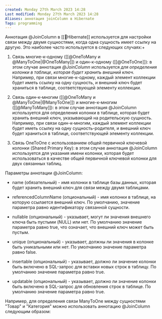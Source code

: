 ```yaml
---
created: Monday 27th March 2023 14:28
Last modified: Monday 27th March 2023 14:28
Aliases: аннотация joinColumn в Hibernate
Tags: programming
---
```


Аннотация @JoinColumn в [[📙Hibernate]] используется для настройки связи между двумя сущностями, когда одна сущность имеет ссылку на другую. Это наиболее часто используется в следующих случаях:+
1. Связь многие-к-одному ([[@OneToMany и @ManyToOne|@OneToMany]]) и один-к-одному ([[@OneToOne]]): в этом случае аннотация *@JoinColumn* используется *для определения колонки в таблице*, *которая будет хранить внешний ключ*. Например, при связи многие-к-одному, каждый элемент коллекции будет иметь ссылку на одну сущность, и внешний ключ будет храниться в таблице, соответствующей элементу коллекции.
    
2. Связь один-к-многим ([[@OneToMany и @ManyToOne|@ManyToOne]]) и многие-к-многим ([[@ManyToMany]]): в этом случае аннотация @JoinColumn используется для определения колонки в таблице, которая будет хранить внешний ключ, указывающий на родительскую сущность. Например, при связи один-к-многим, каждый элемент коллекции будет иметь ссылку на одну сущность-родителя, и внешний ключ будет храниться в таблице, соответствующей элементу коллекции.
    
3. Связь OneToOne с использованием общей первичной ключевой колонки (Shared Primary Key): в этом случае аннотация @JoinColumn используется для указания имени колонки, которая будет использоваться в качестве общей первичной ключевой колонки для двух связанных таблиц.

Параметры аннотации @JoinColumn:

- name (обязательный) - имя колонки в таблице базы данных, которая будет хранить внешний ключ для связи между двумя таблицами.
    
- referencedColumnName (опциональный) - имя колонки в таблице, на которую ссылается внешний ключ. По умолчанию, значение параметра равно идентификатору связанной сущности.
    
-   nullable (опциональный) - указывает, могут ли значения внешнего ключа быть пустыми (NULL) или нет. По умолчанию значение параметра равно true, что означает, что внешний ключ может быть пустым.
    
-   unique (опциональный) - указывает, должны ли значения в колонке быть уникальными или нет. По умолчанию значение параметра равно false.
    
-   insertable (опциональный) - указывает, должно ли значение колонки быть включено в SQL-запрос для вставки новых строк в таблицу. По умолчанию значение параметра равно true.
    
-   updatable (опциональный) - указывает, должно ли значение колонки быть включено в SQL-запрос для обновления строк в таблице. По умолчанию значение параметра равно true.
    

Например, для определения связи ManyToOne между сущностями "Товар" и "Категория" можно использовать аннотацию @JoinColumn следующим образом:
